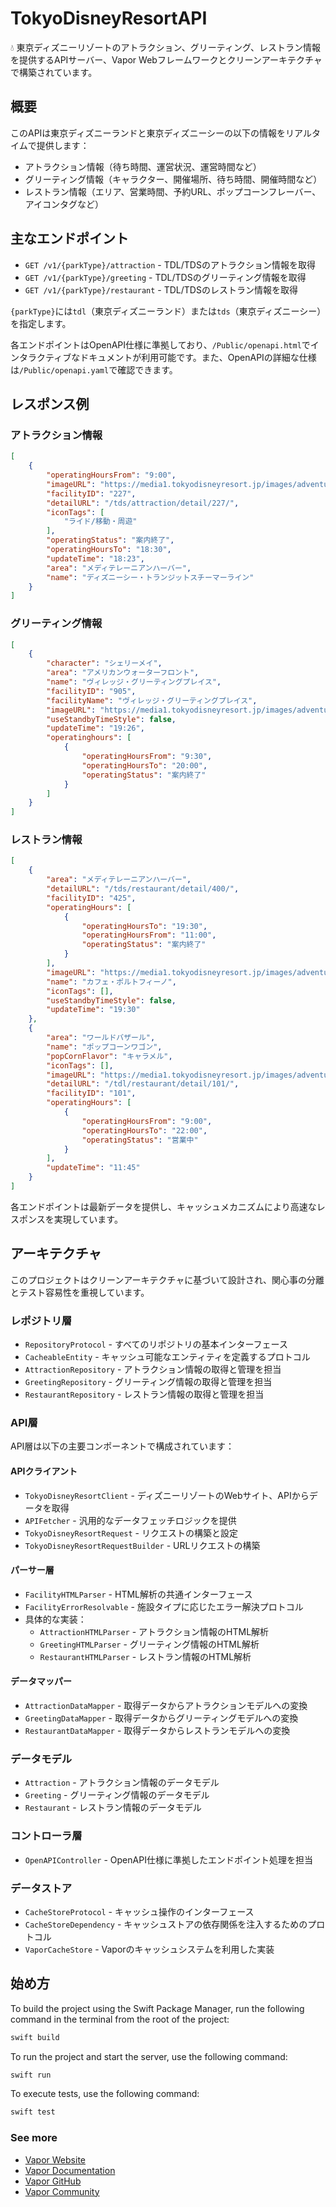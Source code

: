 # TokyoDisneyResortAPI

💧 東京ディズニーリゾートのアトラクション、グリーティング、レストラン情報を提供するAPIサーバー、Vapor Webフレームワークとクリーンアーキテクチャで構築されています。

## 概要

このAPIは東京ディズニーランドと東京ディズニーシーの以下の情報をリアルタイムで提供します：

- アトラクション情報（待ち時間、運営状況、運営時間など）
- グリーティング情報（キャラクター、開催場所、待ち時間、開催時間など）
- レストラン情報（エリア、営業時間、予約URL、ポップコーンフレーバー、アイコンタグなど）

## 主なエンドポイント

- `GET /v1/{parkType}/attraction` - TDL/TDSのアトラクション情報を取得
- `GET /v1/{parkType}/greeting` - TDL/TDSのグリーティング情報を取得
- `GET /v1/{parkType}/restaurant` - TDL/TDSのレストラン情報を取得

`{parkType}`には`tdl`（東京ディズニーランド）または`tds`（東京ディズニーシー）を指定します。

各エンドポイントはOpenAPI仕様に準拠しており、`/Public/openapi.html`でインタラクティブなドキュメントが利用可能です。また、OpenAPIの詳細な仕様は`/Public/openapi.yaml`で確認できます。

## レスポンス例

### アトラクション情報

```json
[
    {
        "operatingHoursFrom": "9:00",
        "imageURL": "https://media1.tokyodisneyresort.jp/images/adventure/attraction/121_thum_name.jpg?mod=20240822144716",
        "facilityID": "227",
        "detailURL": "/tds/attraction/detail/227/",
        "iconTags": [
            "ライド/移動・周遊"
        ],
        "operatingStatus": "案内終了",
        "operatingHoursTo": "18:30",
        "updateTime": "18:23",
        "area": "メディテレーニアンハーバー",
        "name": "ディズニーシー・トランジットスチーマーライン"
    }
]
```

### グリーティング情報

```json
[
    {
        "character": "シェリーメイ",
        "area": "アメリカンウォーターフロント",
        "name": "ヴィレッジ・グリーティングプレイス",
        "facilityID": "905",
        "facilityName": "ヴィレッジ・グリーティングプレイス",
        "imageURL": "https://media1.tokyodisneyresort.jp/images/adventure/greeting/31_thum_name.jpg?mod=20231101102750",
        "useStandbyTimeStyle": false,
        "updateTime": "19:26",
        "operatinghours": [
            {
                "operatingHoursFrom": "9:30",
                "operatingHoursTo": "20:00",
                "operatingStatus": "案内終了"
            }
        ]
    }
]
```

### レストラン情報

```json
[
    {
        "area": "メディテレーニアンハーバー",
        "detailURL": "/tds/restaurant/detail/400/",
        "facilityID": "425",
        "operatingHours": [
            {
                "operatingHoursTo": "19:30",
                "operatingHoursFrom": "11:00",
                "operatingStatus": "案内終了"
            }
        ],
        "imageURL": "https://media1.tokyodisneyresort.jp/images/adventure/restaurant/522_thum_name.jpg?mod=20250218111452",
        "name": "カフェ・ポルトフィーノ",
        "iconTags": [],
        "useStandbyTimeStyle": false,
        "updateTime": "19:30"
    },
    {
        "area": "ワールドバザール",
        "name": "ポップコーンワゴン",
        "popCornFlavor": "キャラメル",
        "iconTags": [],
        "imageURL": "https://media1.tokyodisneyresort.jp/images/adventure/restaurant/101_thum_name.jpg?mod=20240101120000",
        "detailURL": "/tdl/restaurant/detail/101/",
        "facilityID": "101",
        "operatingHours": [
            {
                "operatingHoursFrom": "9:00",
                "operatingHoursTo": "22:00",
                "operatingStatus": "営業中"
            }
        ],
        "updateTime": "11:45"
    }
]
```

各エンドポイントは最新データを提供し、キャッシュメカニズムにより高速なレスポンスを実現しています。

## アーキテクチャ

このプロジェクトはクリーンアーキテクチャに基づいて設計され、関心事の分離とテスト容易性を重視しています。

### レポジトリ層

- `RepositoryProtocol` - すべてのリポジトリの基本インターフェース
- `CacheableEntity` - キャッシュ可能なエンティティを定義するプロトコル
- `AttractionRepository` - アトラクション情報の取得と管理を担当
- `GreetingRepository` - グリーティング情報の取得と管理を担当
- `RestaurantRepository` - レストラン情報の取得と管理を担当

### API層

API層は以下の主要コンポーネントで構成されています：

#### APIクライアント

- `TokyoDisneyResortClient` - ディズニーリゾートのWebサイト、APIからデータを取得
- `APIFetcher` - 汎用的なデータフェッチロジックを提供
- `TokyoDisneyResortRequest` - リクエストの構築と設定
- `TokyoDisneyResortRequestBuilder` - URLリクエストの構築

#### パーサー層

- `FacilityHTMLParser` - HTML解析の共通インターフェース
- `FacilityErrorResolvable` - 施設タイプに応じたエラー解決プロトコル
- 具体的な実装：
  - `AttractionHTMLParser` - アトラクション情報のHTML解析
  - `GreetingHTMLParser` - グリーティング情報のHTML解析
  - `RestaurantHTMLParser` - レストラン情報のHTML解析

#### データマッパー

- `AttractionDataMapper` - 取得データからアトラクションモデルへの変換
- `GreetingDataMapper` - 取得データからグリーティングモデルへの変換
- `RestaurantDataMapper` - 取得データからレストランモデルへの変換

### データモデル

- `Attraction` - アトラクション情報のデータモデル
- `Greeting` - グリーティング情報のデータモデル
- `Restaurant` - レストラン情報のデータモデル

### コントローラ層

- `OpenAPIController` - OpenAPI仕様に準拠したエンドポイント処理を担当

### データストア

- `CacheStoreProtocol` - キャッシュ操作のインターフェース
- `CacheStoreDependency` - キャッシュストアの依存関係を注入するためのプロトコル
- `VaporCacheStore` - Vaporのキャッシュシステムを利用した実装

## 始め方

To build the project using the Swift Package Manager, run the following command in the terminal from the root of the project:
```bash
swift build
```

To run the project and start the server, use the following command:
```bash
swift run
```

To execute tests, use the following command:
```bash
swift test
```

### See more

- [Vapor Website](https://vapor.codes)
- [Vapor Documentation](https://docs.vapor.codes)
- [Vapor GitHub](https://github.com/vapor)
- [Vapor Community](https://github.com/vapor-community)
